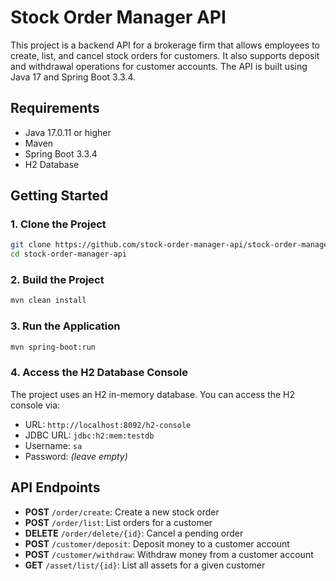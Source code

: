 # Stock Order Manager API

This project is a backend API for a brokerage firm that allows employees to create, list, and cancel stock orders for customers. It also supports deposit and withdrawal operations for customer accounts. The API is built using Java 17 and Spring Boot 3.3.4.

## Requirements

- Java 17.0.11 or higher
- Maven
- Spring Boot 3.3.4
- H2 Database

## Getting Started

### 1. Clone the Project

```bash
git clone https://github.com/stock-order-manager-api/stock-order-manager-api.git
cd stock-order-manager-api
```

### 2. Build the Project

```bash
mvn clean install
```

### 3. Run the Application

```bash
mvn spring-boot:run
```

### 4. Access the H2 Database Console

The project uses an H2 in-memory database. You can access the H2 console via:

- URL: `http://localhost:8092/h2-console`
- JDBC URL: `jdbc:h2:mem:testdb`
- Username: `sa`
- Password: *(leave empty)*

## API Endpoints

- **POST** `/order/create`: Create a new stock order
- **POST** `/order/list`: List orders for a customer
- **DELETE** `/order/delete/{id}`: Cancel a pending order
- **POST** `/customer/deposit`: Deposit money to a customer account
- **POST** `/customer/withdraw`: Withdraw money from a customer account
- **GET**  `/asset/list/{id}`: List all assets for a given customer

